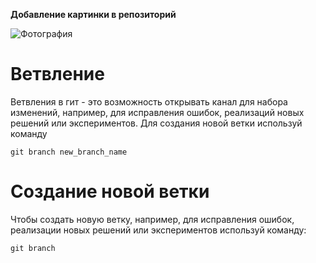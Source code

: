 **Добавление картинки в репозиторий**

![Фотография](cat_walks.jpg)

# Ветвление

Ветвления в гит - это возможность открывать канал для набора изменений, например, для исправления ошибок, реализаций новых решений или экспериментов. Для создания новой ветки используй команду 

    git branch new_branch_name
    
# Создание новой ветки

Чтобы создать новую ветку, например, для исправления ошибок, реализации новых решений или экспериментов используй команду:

    git branch